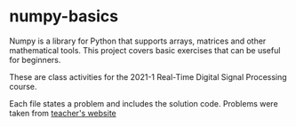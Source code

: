 # numpy-basics
Numpy is a library for Python that supports arrays, matrices and other mathematical tools. This project covers basic exercises that can be useful for beginners.

These are class activities for the 2021-1 Real-Time Digital Signal Processing course.

Each file states a problem and includes the solution code.
Problems were taken from [teacher's website](http://catedraldeif.ngrok.io/)
